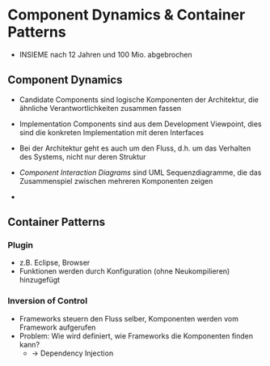 # Component Dynamics & Container Patterns
- INSIEME nach 12 Jahren und 100 Mio. abgebrochen

## Component Dynamics
- Candidate Components sind logische Komponenten der Architektur, die ähnliche Verantwortlichkeiten zusammen fassen
- Implementation Components sind aus dem Development Viewpoint, dies sind die konkreten Implementation mit deren Interfaces
- Bei der Architektur geht es auch um den Fluss, d.h. um das Verhalten des Systems, nicht nur deren Struktur

- *Component Interaction Diagrams* sind UML Sequenzdiagramme, die das Zusammenspiel zwischen mehreren Komponenten zeigen
- 
## Container Patterns

### Plugin
- z.B. Eclipse, Browser
- Funktionen werden durch Konfiguration (ohne Neukompilieren) hinzugefügt

### Inversion of Control
- Frameworks steuern den Fluss selber, Komponenten werden  vom Framework aufgerufen
- Problem: Wie wird definiert, wie Frameworks die Komponenten finden kann?
    - -> Dependency Injection
